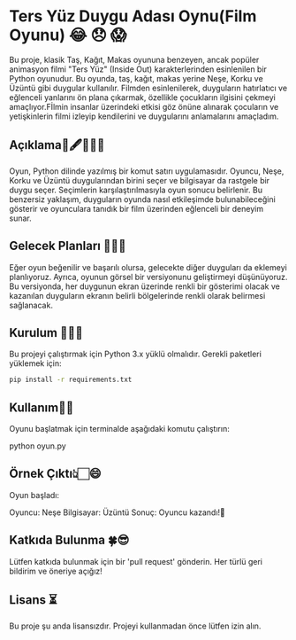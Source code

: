 # Ters Yüz Duygu Adası Oynu(Film Oyunu) 😂 😞 😱

Bu proje, klasik Taş, Kağıt, Makas oyununa benzeyen, ancak popüler animasyon 
filmi "Ters Yüz" (Inside Out) karakterlerinden esinlenilen bir Python oyunudur. 
Bu oyunda, taş, kağıt, makas yerine  Neşe, Korku ve Üzüntü gibi duygular kullanılır. 
Filmden esinlenilerek, duyguların hatırlatıcı ve eğlenceli yanlarını ön plana çıkarmak,
özellikle çocukların ilgisini çekmeyi amaçlıyor.Fİlmin insanlar üzerindeki etkisi göz önüne 
alınarak çocuların ve yetişkinlerin filmi izleyip kendilerini ve duygularını anlamalarını amaçladım.

## Açıklama🎀🖋️💛💙💜

Oyun, Python dilinde yazılmış bir komut satırı uygulamasıdır. 
Oyuncu,  Neşe, Korku ve Üzüntü duygularından birini seçer ve bilgisayar da rastgele bir duygu seçer.
Seçimlerin karşılaştırılmasıyla oyun sonucu belirlenir. 
Bu benzersiz yaklaşım, duyguların oyunda nasıl etkileşimde bulunabileceğini gösterir ve 
oyunculara tanıdık bir film üzerinden eğlenceli bir deneyim sunar. 


## Gelecek Planları 🚀🌟✨

Eğer oyun beğenilir ve başarılı olursa, gelecekte diğer duyguları da eklemeyi planlıyoruz. 
Ayrıca, oyunun görsel bir versiyonunu geliştirmeyi düşünüyoruz. Bu versiyonda, her duygunun ekran
üzerinde renkli bir gösterimi olacak ve kazanılan duyguların ekranın belirli 
bölgelerinde renkli olarak belirmesi sağlanacak.

## Kurulum 👩‍💻🤍

Bu projeyi çalıştırmak için Python 3.x yüklü olmalıdır. Gerekli paketleri yüklemek için:

``` bash
pip install -r requirements.txt
```


## Kullanım🙂🙂

Oyunu başlatmak için terminalde aşağıdaki komutu çalıştırın:

python oyun.py

## Örnek Çıktı👆🏻😄

Oyun başladı:

Oyuncu: Neşe
Bilgisayar: Üzüntü
Sonuç: Oyuncu kazandı!🥳

## Katkıda Bulunma 🍀😎

Lütfen katkıda bulunmak için bir 'pull request' gönderin. Her türlü geri bildirim ve öneriye açığız!

## Lisans ⏳
Bu proje şu anda lisansızdır. Projeyi kullanmadan önce lütfen izin alın.




